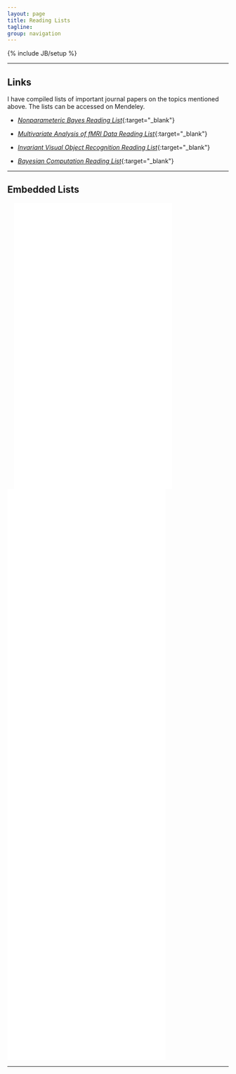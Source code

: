 ```yaml
---
layout: page
title: Reading Lists
tagline: 
group: navigation
---
```


{% include JB/setup %}



---------------

## Links


I have compiled lists of important journal papers on the topics mentioned above. The lists can be accessed on Mendeley.


* [*Nonparameteric Bayes Reading List*](http://www.mendeley.com/groups/6795211/nonparametric-bayes/){:target="_blank"}

* [*Multivariate Analysis of fMRI Data Reading List*](https://www.mendeley.com/groups/6844661/multivariate-analysis-of-fmri-data/){:target="_blank"}


* [*Invariant Visual Object Recognition Reading List*](https://www.mendeley.com/groups/6844681/visual-object-recognition/){:target="_blank"}

* [*Bayesian Computation Reading List*](https://www.mendeley.com/groups/6844641/bayesian-computation/){:target="_blank"}

---------------


## Embedded Lists


<iframe src="//www.mendeley.com/groups/6844681/visual-object-recognition/widget/1/10/" frameborder="0" allowTransparency="true" style="padding-right: 10px;padding-left: 15px;width:360px;height:650px;"></iframe> <iframe src="//www.mendeley.com/groups/6844641/bayesian-computation/widget/9/10/" frameborder="0" allowTransparency="true" style="padding-right: 10px;width:360px;height:650px;"></iframe><iframe src="//www.mendeley.com/groups/6844661/multivariate-analysis-of-fmri-data/widget/9/10/" frameborder="0" allowTransparency="true" style="padding-right: 5px; width:360px; height:650px;"></iframe>


----------






